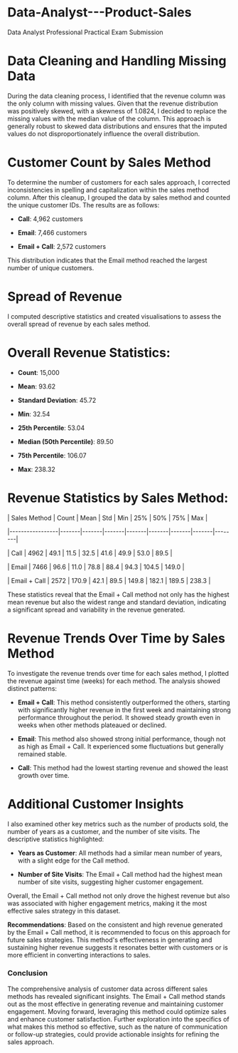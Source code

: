 # Data-Analyst---Product-Sales
Data Analyst Professional Practical Exam Submission

# Data Cleaning and Handling Missing Data 
During the data cleaning process, I identified that the revenue column was the only column with missing values. Given that the revenue distribution was positively skewed, with a skewness of 1.0824, I decided to replace the missing values with the median value of the column. This approach is generally robust to skewed data distributions and ensures that the imputed values do not disproportionately influence the overall distribution. 

# Customer Count by Sales Method 
To determine the number of customers for each sales approach, I corrected inconsistencies in spelling and capitalization within the sales method column. After this cleanup, I grouped the data by sales method and counted the unique customer IDs. The results are as follows: 

- **Call**: 4,962 customers 

- **Email**: 7,466 customers 

- **Email + Call**: 2,572 customers 

This distribution indicates that the Email method reached the largest number of unique customers. 

# Spread of Revenue 
I computed descriptive statistics and created visualisations to assess the overall spread of revenue by each sales method. 

# Overall Revenue Statistics: 

- **Count**: 15,000 

- **Mean**: 93.62 

- **Standard Deviation**: 45.72 

- **Min**: 32.54 

- **25th Percentile**: 53.04 

- **Median (50th Percentile)**: 89.50 

- **75th Percentile**: 106.07 

- **Max**: 238.32 

# Revenue Statistics by Sales Method: 

| Sales Method    | Count | Mean  | Std   | Min   | 25%   | 50%   | 75%   | Max    | 

|-----------------|-------|-------|-------|-------|-------|-------|-------|--------| 

| Call            | 4962  | 49.1  | 11.5  | 32.5  | 41.6  | 49.9  | 53.0  | 89.5   | 

| Email           | 7466  | 96.6  | 11.0  | 78.8  | 88.4  | 94.3  | 104.5 | 149.0  | 

| Email + Call    | 2572  | 170.9 | 42.1  | 89.5  | 149.8 | 182.1 | 189.5 | 238.3  | 

  
These statistics reveal that the Email + Call method not only has the highest mean revenue but also the widest range and standard deviation, indicating a significant spread and variability in the revenue generated. 

# Revenue Trends Over Time by Sales Method 
To investigate the revenue trends over time for each sales method, I plotted the revenue against time (weeks) for each method. The analysis showed distinct patterns: 

- **Email + Call**: This method consistently outperformed the others, starting with significantly higher revenue in the first week and maintaining strong performance throughout the period. It showed steady growth even in weeks when other methods plateaued or declined. 

- **Email**: This method also showed strong initial performance, though not as high as Email + Call. It experienced some fluctuations but generally remained stable. 

- **Call**: This method had the lowest starting revenue and showed the least growth over time. 

# Additional Customer Insights 

I also examined other key metrics such as the number of products sold, the number of years as a customer, and the number of site visits. The descriptive statistics highlighted: 

- **Years as Customer**: All methods had a similar mean number of years, with a slight edge for the Call method. 

- **Number of Site Visits**: The Email + Call method had the highest mean number of site visits, suggesting higher customer engagement. 

Overall, the Email + Call method not only drove the highest revenue but also was associated with higher engagement metrics, making it the most effective sales strategy in this dataset. 

**Recommendations**: Based on the consistent and high revenue generated by the Email + Call method, it is recommended to focus on this approach for future sales strategies. This method's effectiveness in generating and sustaining higher revenue suggests it resonates better with customers or is more efficient in converting interactions to sales. 

### Conclusion 
The comprehensive analysis of customer data across different sales methods has revealed significant insights. The Email + Call method stands out as the most effective in generating revenue and maintaining customer engagement. Moving forward, leveraging this method could optimize sales and enhance customer satisfaction. Further exploration into the specifics of what makes this method so effective, such as the nature of communication or follow-up strategies, could provide actionable insights for refining the sales approach. 
